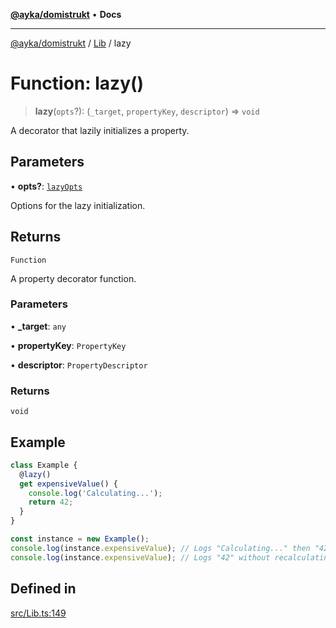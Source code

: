 [**@ayka/domistrukt**](../../../README.md) • **Docs**

***

[@ayka/domistrukt](../../../globals.md) / [Lib](../README.md) / lazy

# Function: lazy()

> **lazy**(`opts`?): (`_target`, `propertyKey`, `descriptor`) => `void`

A decorator that lazily initializes a property.

## Parameters

• **opts?**: [`lazyOpts`](../type-aliases/lazyOpts.md)

Options for the lazy initialization.

## Returns

`Function`

A property decorator function.

### Parameters

• **\_target**: `any`

• **propertyKey**: `PropertyKey`

• **descriptor**: `PropertyDescriptor`

### Returns

`void`

## Example

```ts
class Example {
  @lazy()
  get expensiveValue() {
    console.log('Calculating...');
    return 42;
  }
}

const instance = new Example();
console.log(instance.expensiveValue); // Logs "Calculating..." then "42"
console.log(instance.expensiveValue); // Logs "42" without recalculating
```

## Defined in

[src/Lib.ts:149](https://github.com/AndreyMork/domistrukt/blob/9b256ecb394491e3c3ce021e778be2c15de76c25/src/Lib.ts#L149)
